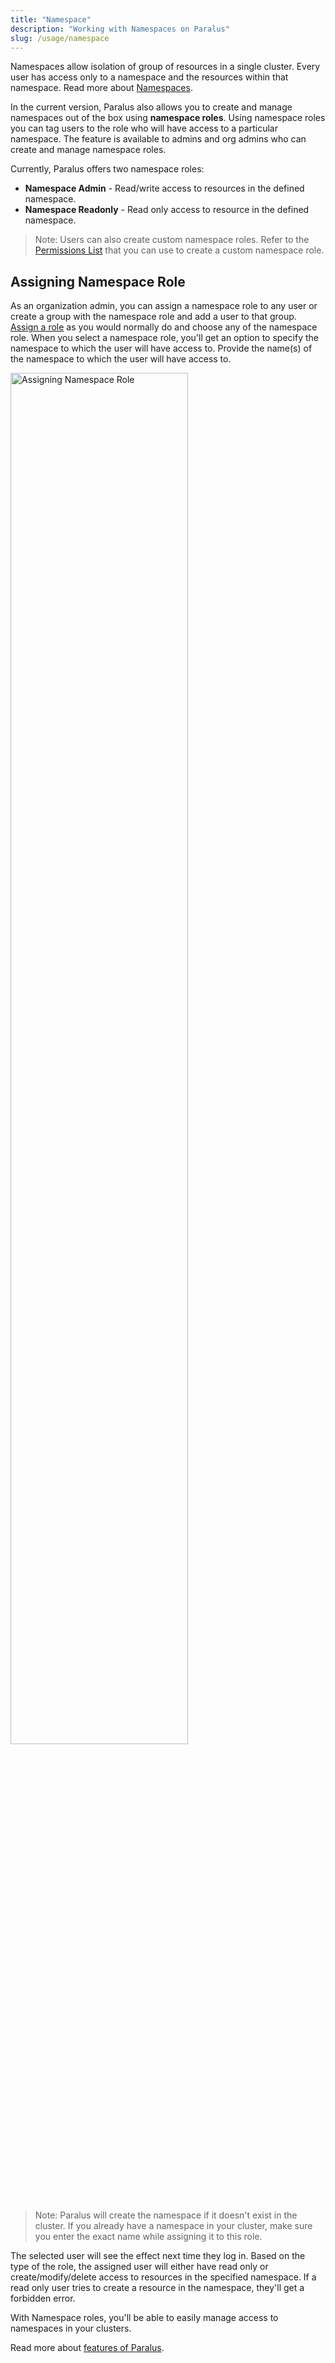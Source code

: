 ```yaml
---
title: "Namespace"
description: "Working with Namespaces on Paralus"
slug: /usage/namespace
---
```


Namespaces allow isolation of group of resources in a single cluster. Every user has access only to a namespace and the resources within that namespace. Read more about [Namespaces](https://kubernetes.io/docs/concepts/overview/working-with-objects/namespaces/).

In the current version, Paralus also allows you to create and manage namespaces out of the box using **namespace roles**. Using namespace roles you can tag users to the role who will have access to a particular namespace. The feature is available to admins and org admins who can create and manage namespace roles.

Currently, Paralus offers two namespace roles:

- **Namespace Admin** - Read/write access to resources in the defined namespace.
- **Namespace Readonly** - Read only access to resource in the defined namespace.

> Note: Users can also create custom namespace roles. Refer to the [Permissions List](../usage/roles#permissions-list) that you can use to create a custom namespace role.

## Assigning Namespace Role

As an organization admin, you can assign a namespace role to any user or create a group with the namespace role and add a user to that group. [Assign a role](../usage/users#edit-a-user) as you would normally do and choose any of the namespace role. When you select a namespace role, you'll get an option to specify the namespace to which the user will have access to. Provide the name(s) of the namespace to which the user will have access to.

 <img src="/img/docs/namespace-1.png" alt="Assigning Namespace Role" height="75%" width="75%"/>

> Note: Paralus will create the namespace if it doesn't exist in the cluster. If you already have a namespace in your cluster, make sure you enter the exact name while assigning it to this role.

The selected user will see the effect next time they log in. Based on the type of the role, the assigned user will either have read only or create/modify/delete access to resources in the specified namespace. If a read only user tries to create a resource in the namespace, they'll get a forbidden error.

With Namespace roles, you'll be able to easily manage access to namespaces in your clusters. 

Read more about [features of Paralus](../usage/).
